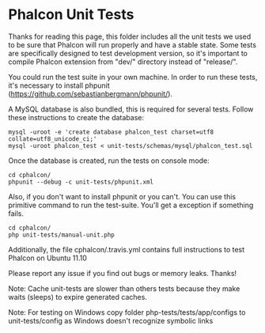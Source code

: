 
Phalcon Unit Tests
==================

Thanks for reading this page, this folder includes all the unit tests we used to be sure that Phalcon will run properly and have a stable state. Some tests are specifically designed to test development version, so it's important to compile Phalcon extension from "dev/" directory instead of "release/".

You could run the test suite in your own machine. In order to run these tests, it's necessary to install phpunit (https://github.com/sebastianbergmann/phpunit/).

A MySQL database is also bundled, this is required for several tests. Follow these instructions to create the database:

    mysql -uroot -e 'create database phalcon_test charset=utf8 collate=utf8_unicode_ci;'
    mysql -uroot phalcon_test < unit-tests/schemas/mysql/phalcon_test.sql

Once the database is created, run the tests on console mode:

    cd cphalcon/
    phpunit --debug -c unit-tests/phpunit.xml

Also, if you don't want to install phpunit or you can't. You can use this primitive command to run the test-suite. You'll get a exception if something fails.

    cd cphalcon/
    php unit-tests/manual-unit.php

Additionally, the file cphalcon/.travis.yml contains full instructions to test Phalcon on Ubuntu 11.10

Please report any issue if you find out bugs or memory leaks. Thanks!

Note: Cache unit-tests are slower than others tests because they make waits (sleeps) to expire generated caches.

Note: For testing on Windows copy folder php-tests/tests/app/configs to unit-tests/config as Windows doesn't recognize symbolic links
